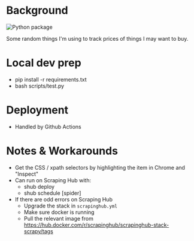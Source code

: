 # Background

![Python package](https://github.com/kelvinn/changedetection/workflows/Python%20package/badge.svg)

Some random things I'm using to track prices of things I may want to buy.

# Local dev prep

* pip install -r requirements.txt
* bash scripts/test.py

# Deployment

* Handled by Github Actions


# Notes & Workarounds

* Get the CSS / xpath selectors by highlighting the item in Chrome and "Inspect"
* Can run on Scraping Hub with:
    * shub deploy
    * shub schedule [spider]
* If there are odd errors on Scraping Hub
    * Upgrade the stack in `scrapinghub.yml`
    * Make sure docker is running
    * Pull the relevant image from https://hub.docker.com/r/scrapinghub/scrapinghub-stack-scrapy/tags
    